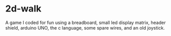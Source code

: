 # 2d-walk
A game I coded for fun using a breadboard, small led display matrix, header shield, arduino UNO, the c language, some spare wires, and an old joystick. 
